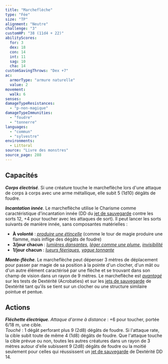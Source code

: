 ```yaml
---
title: "Marcheflèche"
type: "Fée"
size: "TP"
alignment: "Neutre"
challenge: "3"
customHP: "38 (11d4 + 22)"
abilityScores:
  for: 3
  dex: 18
  con: 14
  int: 11
  sag: 10
  cha: 14
customSavingThrows: "Dex +7"
ac:
  armorType: "armure naturelle"
  value: 2
movement:
  walk: 6
senses:
damageTypeResistances:
  - "p-non-magique"
damageTypeImmunities:
  - "foudre"
  - "tonnerre"
languages:
  - "commun"
  - "sylvestre"
environments:
  - Littoral
source: "Livre des monstres"
source_page: 288
---
```

## Capacités
_**Corps électrisé**_. Si une créature touche le marcheflèche lors d'une attaque de corps à corps avec une arme métallique, elle subit 5 (1d10) dégâts de foudre.

_**Incantation innée**_. Le marcheflèche utilise le Charisme comme caractéristique d'incantation innée (DD du [jet de sauvegarde](/utiliser-les-caracteristiques/#jets-de-sauvegarde) contre les sorts 12, +4 pour toucher avec les attaques de sort). Il peut lancer les sorts suivants de manière innée, sans composantes matérielles :
* **À volonté** : [_produire une étincelle_](/grimoire/produire-une-flamme/) (comme le tour de magie produire une flamme, mais inflige des dégâts de foudre)
* **3/jour chacun** : [_lumières dansantes_](/grimoire/lumieres-dansantes/), [_léger comme une plume_](/grimoire/leger-comme-une-plume/), [_invisibilité_](/grimoire/invisibilite/)
* **1/jour chacun** : [_lueurs féeriques_](/grimoire/lueurs-feeriques/), [_vague tonnante_](/grimoire/vague-tonnante/)

_**Monte-flèche**_. Le marcheflèche peut dépenser 3 mètres de déplacement pour passer par magie de sa position à la pointe d'un clocher, d'un mât ou d'un autre élément caractérisé par une flèche et se trouvant dans son champ de vision dans un rayon de 9 mètres. Le marcheflèche est [_avantagé_](/utiliser-les-caracteristiques/#avantage-et-desavantage) sur les tests de Dextérité (Acrobaties) et sur les [jets de sauvegarde](/utiliser-les-caracteristiques/#jets-de-sauvegarde) de Dextérité tant qu'ils se tient sur un clocher ou une structure similaire pointue et pentue.

## Actions
_**Fléchette électrique**_. _Attaque d'arme à distance_ : +6 pour toucher, portée 6/18 m, une cible.  
_Touché_ : 1 dégât perforant plus 9 (2d8) dégâts de foudre. Si l'attaque rate, la cible subit toute de même 4 (1d8) dégâts de foudre. Que l'attaque touche la cible prévue ou non, toutes les autres créatures dans un rayon de 3 mètres autour d'elle subissent 9 (2d8) dégâts de foudre ou la moitié seulement pour celles qui réussissent un [jet de sauvegarde](/utiliser-les-caracteristiques/#jets-de-sauvegarde) de Dextérité DD 14.
